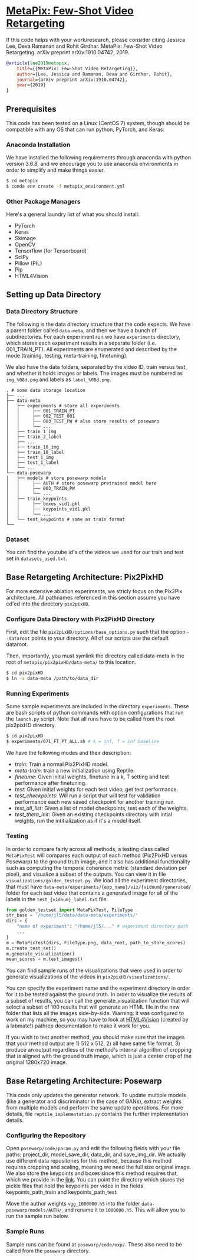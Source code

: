 # [MetaPix: Few-Shot Video Retargeting](https://imjal.github.io/MetaPix/)

If this code helps with your work/research, please consider citing
Jessica Lee, Deva Ramanan and Rohit Girdhar. MetaPix: Few-Shot Video Retargeting. arXiv preprint arXiv:1910.04742, 2019.

```bibtex
@article{lee2019metapix,
    title={{MetaPix: Few-Shot Video Retargeting}},
    author={Lee, Jessica and Ramanan, Deva and Girdhar, Rohit},
    journal={arXiv preprint arXiv:1910.04742},
    year={2019}
}
```

## Prerequisites

This code has been tested on a Linux (CentOS 7) system, though should be compatible with any OS that can run python, PyTorch, and Keras.

### Anaconda Installation

We have installed the following requirements through anaconda with python version 3.6.8, and we encourage you to use anaconda environments in order to simplify and make things easier.

```bash
$ cd metapix
$ conda env create -f metapix_environment.yml
```

### Other Package Managers

Here's a general laundry list of what you should install:

* PyTorch
* Keras
* Skimage
* OpenCV
* Tensorflow (for Tensorboard)
* SciPy
* Pillow (PIL)
* Pip
* HTML4Vision

## Setting up Data Directory

### Data Directory Structure

The following is the data directory structure that the code expects. We have a parent folder called `data-meta`, and then we have a bunch of subdirectories. For each experiment run we have `experiments` directory, which stores each experiment results in a separate folder (i.e. 001_TRAIN_PT). All experiments are enumerated and described by the mode (training, testing, meta-training, finetuning).

We also have the data folders, separated by the video ID, train versus test, and whether it holds images or labels. The images must be numbered as `img_%08d.png` and labels as `label_%08d.png`.

```
. # some data storage location
├── ...
├── data-meta
│   ├── experiments # store all experiments
│   │     ├── 001_TRAIN_PT
│   │     ├── 002_TEST_001
│   │     ├── 003_TEST_PW # also store results of posewarp
│   │     └── ...
│   ├── train_1_img
│   ├── train_2_label
│   ├── ...
│   ├── train_10_img
│   ├── train_10_label
│   ├── test_1_img
│   ├── test_1_label
│   └── ...
└── data-posewarp
│   ├── models # store posewarp models
│   │     ├── AUTH # store posewarp pretrained model here
│   │     ├── 003_TRAIN_PW
│   │     └── ...
│   ├── train_keypoints
│   │     ├── boxes_vid1.pkl
│   │     ├── keypoints_vid1.pkl
│   │     └── ...
│   └── test_keypoints # same as train format
└──
```

<!-- For ease of reproduction, you can download our data here: [name](link) (`.tgz` x GB).  -->

### Dataset

You can find the youtube id's of the videos we used for our train and test set in `datasets_used.txt`.

## Base Retargeting Architecture: Pix2PixHD

For more extensive ablation experiments, we stricly focus on the Pix2Pix architecture. All pathnames referenced in this section assume you have cd'ed into the directory `pix2pixHD`.

### Configure Data Directory with Pix2PixHD Directory

First, edit the file `pix2pixHD/options/base_options.py` such that the option `--dataroot` points to your directory. All of our scripts use the default dataroot.

Then, importantly, you must symlink the directory called data-meta in the root of `metapix/pix2pixHD/data-meta/` to this location.

```bash
$ cd pix2pixHD
$ ln -s data-meta /path/to/data_dir
```

### Running Experiments

Some sample experiments are included in the directory `experiments`. These are bash scripts of python commands with option configurations that run the `launch.py` script. Note that all runs have to be called from the root pix2pixHD directory.

```bash
$ cd pix2pixHD
$ experiments/071_FT_PT_ALL.sh # k = inf, T = inf baseline
```

We have the following modes and their description:

* _train_: Train a normal Pix2PixHD model.
* _meta-train_: train a new initialization using Reptile.
* _finetune_: Given initial weights, finetune in a k, T setting and test performance after finetuning.
* _test_: Given initial weights for each test video, get test performance.
* _test_checkpoints_: Will run a script that will test for validation performance each new saved checkpoint for another training run.
* _test_all_list_: Given a list of model checkpoints, test each of the weights.
* _test_theta_init_: Given an existing checkpoints directory with intial weights, run the intitialization as if it's a model itself.

### Testing

In order to compare fairly across all methods, a testing class called `MetaPixTest` will  compares each output of each method (Pix2PixHD versus Posewarp) to the ground truth image, and it also has additional functionality such as computing the temporal coherence metric (standard deviation per pixel), and visualize a subset of the outputs. You can view it in file `visualizations/golden_testset.py`. We load all the experiment directories, that must have `data-meta/experiments/{exp_name}/viz/{vidnum}/generated/` folder for each test video that contains a generated image for all of the labels in the `test_{vidnum}_label.txt` file.

```python
from golden_testset import MetaPixTest, FileType
str_base = '/home/jl5/data/data-meta/experiments/'
dirs = {
    "name of experiment": "/home/jl5/..." # experiment directory path
    ...
}
m = MetaPixTest(dirs, FileType.png, data_root, path_to_store_scores)
m.create_test_set()
m.generate_visualization()
mean_scores = m.test_images()
```

You can find sample runs of the visualizations that were used in order to generate visualizations of the videos in `pix2pixHD/visualizations/`.

You can specify the experiment name and the experiment directory in order for it to be tested against the ground truth. In order to visualize the results of a subset of results, you can call the generate_visualization function that will select a subset of 100 results that will generate an HTML file in the new folder that lists all the images side-by-side. Warning: it was configured to work on my machine, so you may have to look at [HTML4Vision](https://github.com/mtli/HTML4Vision) (created by a labmate!) pathrep documentation to make it work for you.

If you wish to test another method, you should make sure that the images that your method output are 1) 512 x 512, 2) all have same file format, 3) produce an output regardless of the method's internal algorithm of cropping that is aligned with the ground truth image, which is just a center crop of the original 1280x720 image.

## Base Retargeting Architecture: Posewarp

This code only updates the generator network. To update multiple models (like a generator and discriminator in the case of GANs), extract weights from multiple models and perform the same update operations. For more details, file `reptile_implementation.py` contains the further implementation details.

### Configuring the Repository

Open `posewarp/code/param.py` and edit the following fields with your file paths: project_dir, model_save_dir, data_dir, and save_img_dir. We actually use different data repositories for this method, because this method requires cropping and scaling, meaning we need the full size original image. We also store the keypoints and boxes since this method requires that, which we provide in the [link](dummy). You can point the directory which stores the pickle files that hold the keypoints per video in the fields keypoints_path_train and keypoints_path_test.

Move the author weights `vgg_1000000.h5` into the folder `data-posewarp/models/AUTH/`, and rename it to `1000000.h5`. This will allow you to run the sample run below.

### Sample Runs

Sample runs can be found at `posewarp/code/exp/`. These also need to be called from the `posewarp` directory.
